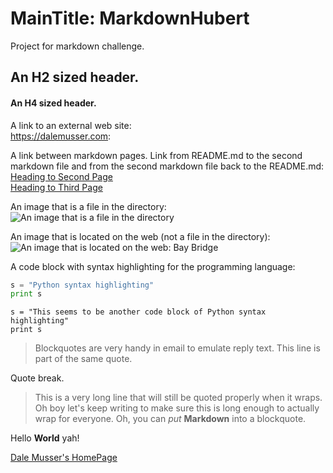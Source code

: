 # MainTitle: MarkdownHubert
Project for markdown challenge.



## An H2 sized header.


#### An H4 sized header.


A link to an external web site:</br>
<https://dalemusser.com>:


A link between markdown pages. Link from README.md to the second markdown file and from the second markdown file back to the README.md:</br>
[Heading to Second Page](second.md)</br>
[Heading to Third Page](third.md)


An image that is a file in the directory:</br>
![An image that is a file in the directory](https://github.com/Alifanfaron/MarkdownHubert/blob/master/A%20image%20file.png "this is the title text that you succeed in hovering to see")


An image that is located on the web (not a file in the directory):</br>
![An image that is located on the web: Bay Bridge](http://www.baybridgeinfo.org/sites/default/files/styles/Poster600337/public/images/implosion_3.jpg?itok=keFIbNiu "this is the title text of the image that is located on the web that you succeed in hovering to see")

A code block with syntax highlighting for the programming language:</br>
```python
s = "Python syntax highlighting"
print s
```
<pre><code>s = "This seems to be another code block of Python syntax highlighting"
print s</code></pre>

> Blockquotes are very handy in email to emulate reply text.
> This line is part of the same quote.

Quote break.

> This is a very long line that will still be quoted properly when it wraps. Oh boy let's keep writing to make sure this is long enough to actually wrap for everyone. Oh, you can *put* **Markdown** into a blockquote. 






Hello **World** yah!

[Dale Musser's HomePage](https://dalemusser.com)



